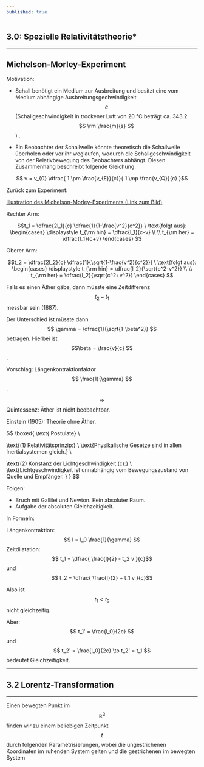```yaml
---
published: true
---
```

## 3.0: Spezielle Relativitätstheorie*

---

## Michelson-Morley-Experiment

Motivation: 

- Schall benötigt ein Medium zur Ausbreitung und besitzt eine vom Medium abhängige Ausbreitungsgechwindigkeit $$ c $$ (Schallgeschwindigkeit in trockener Luft von 20 °C beträgt ca. 343.2 $$ \rm \frac{m}{s} $$) .

- Ein Beobachter der Schallwelle könnte theoretisch die Schallwelle überholen oder vor ihr weglaufen, wodurch die Schallgeschwindigkeit von der Relativbewegung des Beobachters abhängt.
Diesen Zusammenhang beschreibt folgende Gleichung.

$$ v = v_{0}  \dfrac{ 1 \pm \frac{v_{E}}{c}}{ 1 \mp \frac{v_{Q}}{c} }$$ 

Zurück zum Experiment:

[Illustration des Michelson-Morley-Experiments (Link zum Bild)](https://de.wikipedia.org/wiki/Michelson-Morley-Experiment#/media/File:Michelson-morley_calculations_DE.svg "Illustration des Michelson-Morley-Experiments")

Rechter Arm:

$$t_1 = \dfrac{2l_1}{c} \dfrac{1}{1-\frac{v^2}{c^2}} \ \text{folgt aus}: \begin{cases} \displaystyle
  t_{\rm hin} = \dfrac{l_1}{c-v} \\
  \\
  t_{\rm her} = \dfrac{l_1}{c+v} 
\end{cases} $$

Oberer Arm:


$$t_2 = \dfrac{2l_2}{c} \dfrac{1}{\sqrt{1-\frac{v^2}{c^2}}} \ \text{folgt aus}: \begin{cases} \displaystyle
  t_{\rm hin} = \dfrac{l_2}{\sqrt{c^2-v^2}} \\
  \\
  t_{\rm her} = \dfrac{l_2}{\sqrt{c^2+v^2}} 
\end{cases} $$

Falls es einen Äther gäbe, dann müsste eine Zeitdifferenz $$ t_2 - t_1 $$ messbar sein (1887).

Der Unterschied ist müsste dann $$ \gamma = \dfrac{1}{\sqrt{1-\beta^2}} $$ betragen. Hierbei ist $$\beta = \frac{v}{c} $$.

Vorschlag: Längenkontraktionfaktor $$ \frac{1}{\gamma} $$.

$$ \Rightarrow $$ Quintessenz: Äther ist nicht beobachtbar.

Einstein (1905): Theorie ohne Äther.

$$ \boxed{ \text{  Postulate} \\ 

\text{(1) Relativitätsprinzip:} 
\\
\text{Physikalische Gesetze sind in allen Inertialsystemen gleich.} \\

\text{(2) Konstanz der Lichtgeschwindigkeit (c):} \\
\text{Lichtgeschwindigkeit ist unnabhängig vom Bewegungszustand von Quelle und Empfänger. } 
} $$

Folgen:

- Bruch mit Gallilei und Newton. Kein absoluter Raum.
- Aufgabe der absoluten Gleichzeitigkeit.

In Formeln:

Längenkontraktion: $$ l = l_0 \frac{1}{\gamma} $$ 
Zeitdilatation: 
$$  t_1 = \dfrac{ \frac{l}{2} - t_2 v }{c}$$ 
und
$$ t_2 = \dfrac{ \frac{l}{2} + t_1 v }{c}$$  

Also ist $$ t_1 < t_2 $$ nicht gleichzeitig.

Aber: $$ t_1' = \frac{l_0}{2c} $$ und $$ t_2' = \frac{l_0}{2c} \to t_2' = t_1'$$ bedeutet Gleichzeitigkeit.

---
## 3.2 Lorentz-Transformation

---

Einen bewegten Punkt im $$ \mathbb{R}^3 $$ finden wir zu einem beliebigen Zeitpunkt $$ t $$ durch folgenden Parametrisierungen, wobei die ungestrichenen Koordinaten im ruhenden System gelten und die gestrichenen im bewegten System

